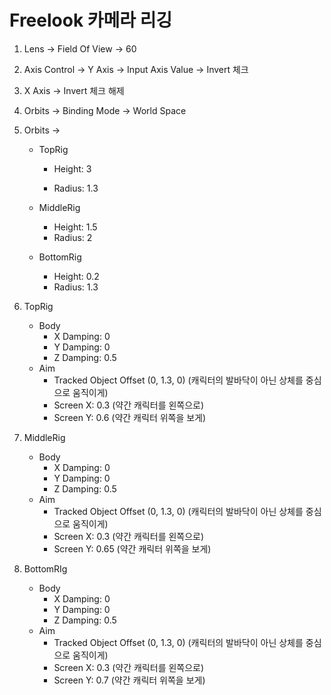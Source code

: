 # Freelook 카메라 리깅

1. Lens -> Field Of View -> 60

2. Axis Control -> Y Axis -> Input Axis Value -> Invert 체크

3. X Axis -> Invert 체크 해제

4. Orbits -> Binding Mode -> World Space

5. Orbits ->

   - TopRig

     - Height: 3

     - Radius: 1.3

   - MiddleRig

     - Height: 1.5
     - Radius: 2

   - BottomRig

     - Height: 0.2
     - Radius: 1.3

6. TopRig

   - Body
     - X Damping: 0
     - Y Damping: 0
     - Z Damping: 0.5
   - Aim
     - Tracked Object Offset (0, 1.3, 0) (캐릭터의 발바닥이 아닌 상체를 중심으로 움직이게)
     - Screen X: 0.3 (약간 캐릭터를 왼쪽으로)
     - Screen Y: 0.6 (약간 캐릭터 위쪽을 보게)

7. MiddleRig

   - Body
     - X Damping: 0
     - Y Damping: 0
     - Z Damping: 0.5
   - Aim
     - Tracked Object Offset (0, 1.3, 0) (캐릭터의 발바닥이 아닌 상체를 중심으로 움직이게)
     - Screen X: 0.3 (약간 캐릭터를 왼쪽으로)
     - Screen Y: 0.65 (약간 캐릭터 위쪽을 보게)

8. BottomRIg

   - Body
     - X Damping: 0
     - Y Damping: 0
     - Z Damping: 0.5
   - Aim
     - Tracked Object Offset (0, 1.3, 0) (캐릭터의 발바닥이 아닌 상체를 중심으로 움직이게)
     - Screen X: 0.3 (약간 캐릭터를 왼쪽으로)
     - Screen Y: 0.7 (약간 캐릭터 위쪽을 보게)